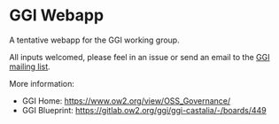 # GGI Webapp

A tentative webapp for the GGI working group.

All inputs welcomed, please feel in an issue or send an email to the [GGI mailing list](https://mail.ow2.org/wws/info/ossgovernance).

More information:
* GGI Home: https://www.ow2.org/view/OSS_Governance/
* GGI Blueprint: https://gitlab.ow2.org/ggi/ggi-castalia/-/boards/449

